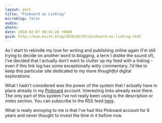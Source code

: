 ```yaml
---
layout: post
title: "Pinboard as Linklog"
microblog: false
audio: 
photo: 
date: 2018-02-07 08:41:24 +0400
guid: http://kaa.micro.blog/2018/02/07/pinboard-as-linklog.html
---
```

As I start to rekindle my love for writing and publishing online again (I’m still trying to decide on another word to _blogging_, a term I dislike the sound of), I’ve decided that I actually don’t want to clutter up my feed with a linklog - even if this link log has some exceptionally witty commentary. I’d like to keep this particular site dedicated to my more _thoughtful_ digital explorations. 

What I hadn’t considered was the power of the system that I actually have in place already in my [Pinboard](https://pinboard.in/u:kaa/public/) account. Interesting links already exist there. The only part of this system I’ve not really been using is the description or notes section. You can subscribe to the RSS feed [here](http://feeds.pinboard.in/rss/u:kaa/).

What is really annoying to me is that I’ve had this Pinboard account for 6 years and never thought to invest the time in it before now.
